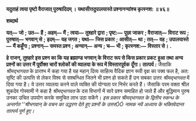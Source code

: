  **यदुताहं त्वया पृष्टो वैराजात् पुरुषादिदम् ।** **यथासीत्तदुपालयास्ते प्रश्नानन्यांश्च कृत्स्नश: ॥ ४६॥** 

**शब्दार्थ** 

**यत्—** **जो** **; उत—** **हैं** **; अहम्—** **मैं** **; त्वया—** **तुश्हारे द्वारा** **; पृष्ट:—** **पूछा जाकर** **; वैराजात्—** **विराट रूप** **; पुरुषात्—** **भगवान् से** **;** **इदम्—** **यह जगत** **; यथा—** **जिस प्रकार** **; आसीत्—** **था** **; तत्—** **वह** **; उपालयास्ते—** **मैं कहूँगा** **; प्रश्नान्—** **समस्त प्रश्न** **; अन्यान्—** **अन्य** **; च—** **भी** **; कृत्स्नश:—** **विस्तार से।** **.** 

**हे राजन्, तुश्हारे इस प्रश्न का कि यह ब्रह्माण्ड भगवान् के विराट रूप से किस प्रकार प्रकट** **हुआ तथा अन्य प्रश्नों का उत्तर मैं पूर्वोक्त चारों श्लोकों की व्यालया के रूप में विस्तारपूर्वक** **दूँगा।** **तात्पर्य :** जैसाकि *श्रीमद्भागवत* के प्रारश्भ में कहा गया है यह महान् दिव्य साहित्य वैदिक ज्ञान रूपी वृक्ष का पक्व फल है, अत: सृष्टि की उत्पत्ति से लेकर विश्व से सश्बन्धित जितने भी प्रश्न हो सकते हैं उन सबका उत्तर *श्रीमद्भागवत* में दिया गया है। ये उत्तर व्यालया करने वाले व्यक्ति की योग्यता पर निर्भर करते हैं। जैसाकि परम वक्ता श्रील शुकदेव गोस्वामी ने कहा है *श्रीमद्भागवत* के दस विभागों में सारे प्रश्न समाहित हो जाते हैं और बुद्धिमान पुरुष उनका उचित उपयोग करके समुचित लाभ उठा सकेंगे। *इस प्रकार श्रीमद्भागवत के द्वितीय स्कन्ध के अन्तर्गत ''श्रीभगवान् के वचन का उद्धरण देते हुए* *प्रश्नों के उत्तरÓÓ नामक नवें अध्याय के भक्तिवेदान्त तात्पर्य पूर्ण हुए।* 